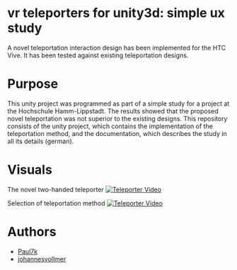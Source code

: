 # vr teleporters for unity3d: simple ux study
A novel teleportation interaction design has been implemented for the HTC Vive. It has been tested against existing teleportation designs.

# Purpose
This unity project was programmed as part of a simple study for a project at the Hochschule Hamm-Lippstadt. The results showed that the proposed novel teleportation was not superior to the existing designs. This repository consists of the unity project, which contains the implementation of the teleportation method, and the documentation, which describes the study in all its details (german).

# Visuals 
The novel two-handed teleporter
[![Teleporter Video](https://img.youtube.com/vi/Esc9T0a1oNU/0.jpg)](https://youtu.be/Esc9T0a1oNU)


Selection of teleportation method
[![Teleporter Video](https://img.youtube.com/vi/XK9lLqGHt38/0.jpg)](https://youtu.be/XK9lLqGHt38)


# Authors
- [Paul7k](https://github.com/Paul7k)
- [johannesvollmer](https://johannesvollmer.github.io/)
